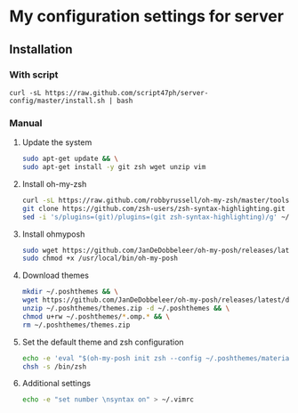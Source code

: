 # My configuration settings for server

## Installation
### With script

    curl -sL https://raw.github.com/script47ph/server-config/master/install.sh | bash


### Manual
1. Update the system
    
    ```bash
    sudo apt-get update && \
    sudo apt-get install -y git zsh wget unzip vim
    ```

2.  Install oh-my-zsh
    
    ```bash
    curl -sL https://raw.github.com/robbyrussell/oh-my-zsh/master/tools/install.sh | bash && \
    git clone https://github.com/zsh-users/zsh-syntax-highlighting.git ${ZSH_CUSTOM:-~/.oh-my-zsh/custom}/plugins/zsh-syntax-highlighting && \
    sed -i 's/plugins=(git)/plugins=(git zsh-syntax-highlighting)/g' ~/.zshrc
    ```
3.  Install ohmyposh
    ```bash
    sudo wget https://github.com/JanDeDobbeleer/oh-my-posh/releases/latest/download/posh-linux-amd64 -O /usr/local/bin/oh-my-posh && \
    sudo chmod +x /usr/local/bin/oh-my-posh
    ```
4.  Download themes
    ```bash
    mkdir ~/.poshthemes && \
    wget https://github.com/JanDeDobbeleer/oh-my-posh/releases/latest/download/themes.zip -O ~/.poshthemes/themes.zip && \
    unzip ~/.poshthemes/themes.zip -d ~/.poshthemes && \
    chmod u+rw ~/.poshthemes/*.omp.* && \
    rm ~/.poshthemes/themes.zip
    ```
5.  Set the default theme and zsh configuration
    ```bash
    echo -e 'eval "$(oh-my-posh init zsh --config ~/.poshthemes/material.omp.json)" \nalias cl="clear"' >> ~/.zshrc && \
    chsh -s /bin/zsh
    ```
6.  Additional settings
    ```bash
    echo -e "set number \nsyntax on" > ~/.vimrc
    ```